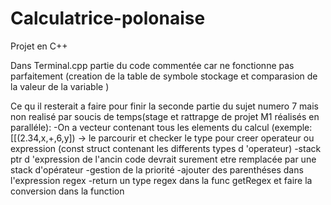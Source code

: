 # Calculatrice-polonaise
Projet en C++

Dans Terminal.cpp partie du code commentée car ne fonctionne pas parfaitement (creation de la table de symbole stockage et comparasion de la valeur de la variable )

Ce qu il resterait a faire pour finir la seconde partie du sujet numero 7 mais non realisé par soucis de temps(stage et rattrapge de projet M1 réalisés en paralléle):
-On a vecteur contenant tous les elements du calcul (exemple: [[(2.34,x,+,6,y]) -> le parcourir et checker le type pour creer operateur ou expression (const struct contenant les differents types d 'operateur)
-stack ptr d 'expression de l'ancin code devrait surement etre remplacée par une stack d'opérateur
-gestion de la priorité
-ajouter des parenthéses dans l'expression regex
-return un type regex dans la func getRegex et faire la conversion dans la function
